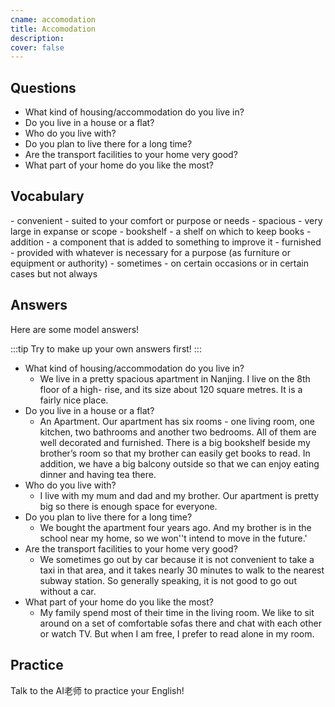 ```yaml
---
cname: accomodation
title: Accomodation
description: 
cover: false
---
```

<banner></banner>

## Questions

- What kind of housing&#x2F;accommodation do you live in?
- Do you live in a house or a flat?
- Who do you live with?
- Do you plan to live there for a long time?
- Are the transport facilities to your home very good?
- What part of your home do you like the most?

## Vocabulary

<vocab-list>
- convenient
  - suited to your comfort or purpose or needs
- spacious
  - very large in expanse or scope
- bookshelf
  - a shelf on which to keep books  
- addition
  - a component that is added to something to improve it
- furnished
  - provided with whatever is necessary for a purpose (as furniture or equipment or authority)
- sometimes
  - on certain occasions or in certain cases but not always

<!-- blank -->

</vocab-list>

## Answers
Here are some model answers!

:::tip
Try to make up your own answers first!
:::

- What kind of housing&#x2F;accommodation do you live in?
  - We live in a pretty spacious apartment in Nanjing. I live on the 8th floor of a high- rise, and its size about 120 square metres. It is a fairly nice place. 
- Do you live in a house or a flat?
  - An Apartment. Our apartment has six rooms - one living room, one kitchen, two bathrooms and another two bedrooms. All of them are well decorated and furnished. There is a big bookshelf beside my brother’s room so that my brother can easily get books to read. In addition, we have a big balcony outside so that we can enjoy eating dinner and having tea there.
- Who do you live with?
  - I live with my mum and dad and my brother. Our apartment is pretty big so there is enough space for everyone.
- Do you plan to live there for a long time?
  - We bought the apartment four years ago. And my brother is in the school near my home, so we won&#39;&#39;t intend to move in the future.&#39;
- Are the transport facilities to your home very good?
  - We sometimes go out by car because it is not convenient to take a taxi in that area, and it takes nearly 30 minutes to walk to the nearest subway station. So generally speaking, it is not good to go out without a car.
- What part of your home do you like the most?
  - My family spend most of their time in the living room. We like to sit around on a set of comfortable sofas there and chat with each other or watch TV. But when I am free, I prefer to read alone in my room.

## Practice
Talk to the AI老师 to practice your English!
<qrfooter></qrfooter>
